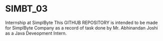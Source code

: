 # SIMBT_03
Internship at SimplByte
This GITHUB REPOSITORY is intended to be made for SimplByte Company as a record of task done by Mr. Abhinandan Joshi as a Java Deveopment Intern.
